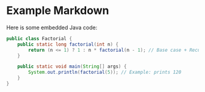 # Example Markdown

Here is some embedded Java code:

<!--file "input/java.java"-->
```java
public class Factorial {
    public static long factorial(int n) {
        return (n <= 1) ? 1 : n * factorial(n - 1); // Base case + Recursive case
    }

    public static void main(String[] args) {
        System.out.println(factorial(5)); // Example: prints 120
    }
}

```
<!--file end-->